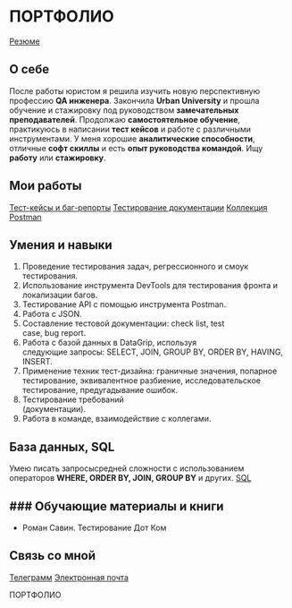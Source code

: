 # ПОРТФОЛИО
[Резюме](https://drive.google.com/file/d/1tSEciYFk29_RGomjjS5bP8PS1pZ_dnhM/view?usp=sharing)
## О себе
После  работы юристом я решила изучить новую перспективную профессию **QA инженера**. Закончила **Urban University** и прошла обучение и стажировку под руководством **замечательных преподавателей**. Продолжаю **самостоятельное обучение**, практикуюсь в написании **тест кейсов** и работе с различными инструментами. У меня хорошие **аналитические способности**, отличные **софт скиллы** и есть **опыт руководства командой**. Ищу **работу** или **стажировку**. 

## Мои работы
[Тест-кейсы и баг-репорты](https://docs.google.com/spreadsheets/d/1cuKb3ufYIP-iRpKJHiTSCkBNsbBH9hGHLW75ovdoxiU/edit?usp=sharing)
[Тестирование документации](https://docs.google.com/document/d/1dOm15H3ZT1zrl1r6nP7_Muf99eFStWIDj5WcW1V68Jg/edit?usp=sharing)
[Коллекция Postman](https://drive.google.com/file/d/1kIFcj1Q_WJdON1_312txp_vD9Ws0mIvo/view?usp=sharing)

## Умения и навыки

 1. Проведение тестирования задач, регрессионного и смоук тестирования.    
 2. Использование инструмента DevTools для тестирования фронта и   
    локализации багов.     
 3. Тестирование API с помощью инструмента Postman.     
 4. Работа с JSON. 
 5. Составление тестовой документации: check list, test  
    case, bug report.     
 6. Работа с базой данных в DataGrip, используя   
    следующие запросы: SELECT, JOIN, GROUP BY, ORDER BY, HAVING, INSERT. 
 7. Применение техник тест-дизайна: граничные значения, попарное   
    тестирование, эквивалентное разбиение, исследовательское   
    тестирование, предугадывание ошибок.  
 8. Тестирование требований   
    (документации). 
 9. Работа в команде, взаимодействие с коллегами.

## База данных, SQL
Умею писать запросысредней сложности с использованием операторов **WHERE, ORDER BY, JOIN, GROUP BY** и других.
[SQL ](https://sql-academy.org/ru/trainer)

## ### Обучающие материалы и книги

-   Роман Савин. Тестирование Дот Ком

## Связь со мной

[Телеграмм](@juliyakononenko)
[Электронная почта](juliya708@rambler.ru)

ПОРТФОЛИО
